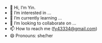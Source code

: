 - 👋 Hi, I’m Yin.
- 👀 I’m interested in ...
- 🌱 I’m currently learning ...
- 💞️ I’m looking to collaborate on ...
- 📫 How to reach me (fy43334@gmail.com)
- 😄 Pronouns: she/her

<!---
yin-png/yin-png is a ✨ special ✨ repository because its `README.md` (this file) appears on your GitHub profile.
You can click the Preview link to take a look at your changes.
--->

